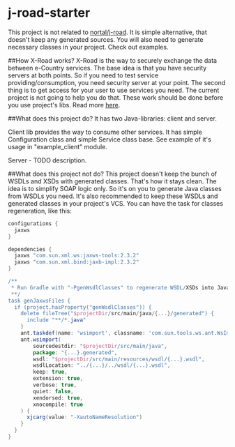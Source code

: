 # j-road-starter
This project is not related to [nortal/j-road](https://github.com/nortal/j-road). 
It is simple alternative, that doesn't keep any generated sources. You will also 
need to generate necessary classes in your project. Check out examples.

##How X-Road works?
X-Road is the way to securely exchange the data between e-Country services. The base 
idea is that you have security servers at both points. So if you need to test service
providing/consumption, you need security server at your point. The second thing is to
get access for your user to use services you need. The current project is not going to
help you do that. These work should be done before you use project's libs. Read more 
[here](https://www.ria.ee/en/state-information-system/x-tee.html).

##What does this project do?
It has two Java-libraries: client and server.

Client lib provides the way to consume other services. It has simple Configuration 
class and simple Service class base. See example of it's usage in "example_client"
module.

Server - TODO description.

##What does this project not do?
This project doesn't keep the bunch of WSDLs and XSDs with generated classes. That's how
it stays clean. The idea is to simplify SOAP logic only. So it's on you to generate Java 
classes from WSDLs you need. It's also recommended to keep these WSDLs and generated
classes in your project's VCS. You can have the task for classes regeneration, like this:

```gradle
configurations {
  jaxws
}

dependencies {
  jaxws "com.sun.xml.ws:jaxws-tools:2.3.2"
  jaxws "com.sun.xml.bind:jaxb-impl:2.3.2"
}

/**
 * Run Gradle with "-PgenWsdlClasses" to regenerate WSDL/XSDs into Java classes.
 **/
task genJaxwsFiles {
  if (project.hasProperty("genWsdlClasses")) {
    delete fileTree("$projectDir/src/main/java/{...}/generated") {
      include "**/*.java"
    }
    ant.taskdef(name: 'wsimport', classname: 'com.sun.tools.ws.ant.WsImport', classpath: configurations.jaxws.asPath)
    ant.wsimport(
        sourcedestdir: "$projectDir/src/main/java",
        package: "{...}.generated",
        wsdl: "$projectDir/src/main/resources/wsdl/{...}.wsdl",
        wsdlLocation: "../{...}/../wsdl/{...}.wsdl",
        keep: true,
        extension: true,
        verbose: true,
        quiet: false,
        xendorsed: true,
        xnocompile: true
    ) {
      xjcarg(value: "-XautoNameResolution")
    }
  }
}
```
